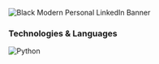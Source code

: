 ![Black Modern Personal LinkedIn Banner](https://github.com/Seongju90/Seongju90/assets/99510035/76f5355d-57ea-4951-8876-67c8b454ba4c)

### Technologies & Languages
![Python](https://user-images.githubusercontent.com/25181517/183423507-c056a6f9-1ba8-4312-a350-19bcbc5a8697.png)
<!--
**Seongju90/Seongju90** is a ✨ _special_ ✨ repository because its `README.md` (this file) appears on your GitHub profile.

Here are some ideas to get you started:

- 🔭 I’m currently working on ...
- 🌱 I’m currently learning ...
- 👯 I’m looking to collaborate on ...
- 🤔 I’m looking for help with ...
- 💬 Ask me about ...
- 📫 How to reach me: ...
- 😄 Pronouns: ...
- ⚡ Fun fact: ...
-->
